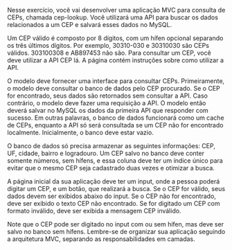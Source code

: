 Nesse exercício, você vai desenvolver uma aplicação MVC para consulta de CEPs, chamada cep-lookup. Você utilizará uma API para buscar os dados relacionados a um CEP e salvará esses dados no MySQL.

Um CEP válido é composto por 8 dígitos, com um hífen opcional separando os três últimos dígitos. Por exemplo, 30310-030 e 30310030 são CEPs válidos. 303100308 e AB897453 não são.
Para consultar um CEP, você deve utilizar a API CEP lá. A página contém instruções sobre como utilizar a API.

O modelo deve fornecer uma interface para consultar CEPs. Primeiramente, o modelo deve consultar o banco de dados pelo CEP procurado. Se o CEP for encontrado, seus dados são retornados sem consultar a API. Caso contrário, o modelo deve fazer uma requisição a API. O modelo então deverá salvar no MySQL os dados da primeira API que responder com sucesso. Em outras palavras, o banco de dados funcionará como um cache de CEPs, enquanto a API só será consultada se um CEP não for encontrado localmente. Inicialmente, o banco deve estar vazio.

O banco de dados só precisa armazenar as seguintes informações: CEP, UF, cidade, bairro e logradouro. Um CEP salvo no banco deve conter somente números, sem hífens, e essa coluna deve ter um índice único para evitar que o mesmo CEP seja cadastrado duas vezes e otimizar a busca.

A página inicial da sua aplicação deve ter um input, onde a pessoa poderá digitar um CEP, e um botão, que realizará a busca. Se o CEP for válido, seus dados devem ser exibidos abaixo do input. Se o CEP não for encontrado, deve ser exibido o texto CEP não encontrado. Se for digitado um CEP com formato inválido, deve ser exibida a mensagem CEP inválido.

Note que o CEP pode ser digitado no input com ou sem hífen, mas deve ser salvo no banco sem hífens.
Lembre-se de organizar sua aplicação seguindo a arquitetura MVC, separando as responsabilidades em camadas.